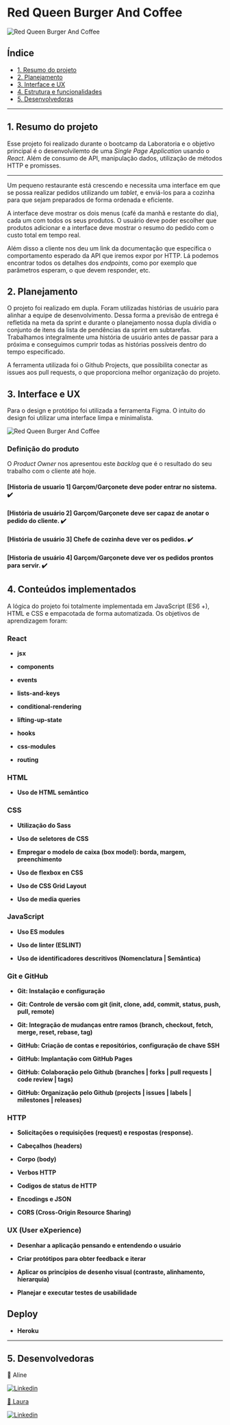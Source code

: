 # Red Queen Burger And Coffee

![Red Queen Burger And Coffee](https://i.ibb.co/q0gQLk2/red-queen.png)

## Índice

- [1. Resumo do projeto](#1-resumo-do-projeto)
- [2. Planejamento](#2-planejamento)
- [3. Interface e UX](#3-interface-e-ux)
- [4. Estrutura e funcionalidades](#4-estrututa-e-funcionalidades)
- [5. Desenvolvedoras](#5-desenvolvedoras)

---

## 1. Resumo do projeto

Esse projeto foi realizado durante o bootcamp da Laboratoria e o objetivo principal é o desenvolvilemto de uma _Single Page Application_ usando o _React_. Além de consumo de API, manipulação dados, utilização de métodos HTTP e promisses.

---

Um pequeno restaurante está crescendo e necessita uma interface em que se possa realizar pedidos utilizando um _tablet_, e enviá-los para a cozinha para que sejam preparados de forma ordenada e eficiente.

A interface deve mostrar os dois menus (café da manhã e restante do dia), cada um com todos os seus produtos. O usuário deve poder escolher que produtos adicionar e a interface deve mostrar o resumo do pedido com o custo total em tempo real.

Além disso a cliente nos deu um link da documentação que específica o comportamento esperado da API que iremos expor por HTTP. Lá podemos encontrar todos os detalhes dos _endpoints_, como por exemplo que parâmetros esperam, o que devem responder, etc.

## 2. Planejamento

O projeto foi realizado em dupla. Foram utilizadas histórias de usuário para alinhar a equipe de desenvolvimento. Dessa forma a previsão de entrega é refletida na meta da sprint e durante o planejamento nossa dupla dividia o conjunto de itens da lista de pendências da sprint em subtarefas. Trabalhamos integralmente uma história de usuário antes de passar para a próxima e conseguimos cumprir todas as histórias possíveis dentro do tempo especificado.

A ferramenta utilizada foi o Github Projects, que possibilita conectar as issues aos pull requests, o que proporciona melhor organização do projeto.

## 3. Interface e UX

Para o design  e protótipo foi utilizada a ferramenta Figma. O intuito do design foi utilizar uma interface limpa e minimalista.

![Red Queen Burger And Coffee](https://i.ibb.co/Lxv2S9B/Component-1.png)

### Definição do produto 

O _Product Owner_ nos apresentou este _backlog_ que é o resultado do seu trabalho com o cliente até hoje.

#### [Historia de usuario 1] Garçom/Garçonete deve poder entrar no sistema. :heavy_check_mark:

#### [História de usuário 2] Garçom/Garçonete deve ser capaz de anotar o pedido do cliente. :heavy_check_mark:

#### [História de usuário 3] Chefe de cozinha deve ver os pedidos. :heavy_check_mark:

#### [Historia de usuário 4] Garçom/Garçonete deve ver os pedidos prontos para servir. :heavy_check_mark:

## 4. Conteúdos implementados

A lógica do projeto foi totalmente implementada em JavaScript (ES6 +), HTML
e CSS e empacotada de forma automatizada. Os objetivos de aprendizagem foram:

### React

- **jsx**

- **components**

- **events**

- **lists-and-keys**

- **conditional-rendering**

- **lifting-up-state**

- **hooks**

- **css-modules**

- **routing**

### HTML

- **Uso de HTML semântico**

### CSS

- **Utilização do Sass**

- **Uso de seletores de CSS**

- **Empregar o modelo de caixa (box model): borda, margem, preenchimento**

- **Uso de flexbox en CSS**

- **Uso de CSS Grid Layout**

- **Uso de media queries**

### JavaScript

- **Uso ES modules**

- **Uso de linter (ESLINT)**

- **Uso de identificadores descritivos (Nomenclatura | Semântica)**

### Git e GitHub

- **Git: Instalação e configuração**

- **Git: Controle de versão com git (init, clone, add, commit, status, push, pull, remote)**

- **Git: Integração de mudanças entre ramos (branch, checkout, fetch, merge, reset, rebase, tag)**

- **GitHub: Criação de contas e repositórios, configuração de chave SSH**

- **GitHub: Implantação com GitHub Pages**

- **GitHub: Colaboração pelo Github (branches | forks | pull requests | code review | tags)**

- **GitHub: Organização pelo Github (projects | issues | labels | milestones | releases)**

### HTTP

- **Solicitações o requisições (request) e respostas (response).**

- **Cabeçalhos (headers)**

- **Corpo (body)**

- **Verbos HTTP**

- **Codigos de status de HTTP**

- **Encodings e JSON**

- **CORS (Cross-Origin Resource Sharing)**

### UX (User eXperience)

- **Desenhar a aplicação pensando e entendendo o usuário**

- **Criar protótipos para obter feedback e iterar**

- **Aplicar os princípios de desenho visual (contraste, alinhamento, hierarquia)**

- **Planejar e executar testes de usabilidade**

## Deploy

- **Heroku**

---
## 5. Desenvolvedoras

:large_blue_diamond: Aline 

<a href="https://www.linkedin.com/in/aline-andrade-/" target="_blank"><img src="https://img.shields.io/badge/LinkedIn-blue?style=flat&logo=linkedin&labelColor=blue" alt="Linkedin" />

:large_blue_diamond: Laura

 <a href="https://www.linkedin.com/in/laura-tn/" target="_blank"><img src="https://img.shields.io/badge/LinkedIn-blue?style=flat&logo=linkedin&labelColor=blue" alt="Linkedin" />
